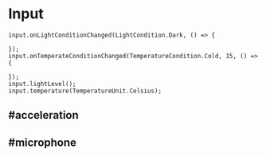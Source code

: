 # Input

```cards
input.onLightConditionChanged(LightCondition.Dark, () => {

});
input.onTemperateConditionChanged(TemperatureCondition.Cold, 15, () => {

});
input.lightLevel();
input.temperature(TemperatureUnit.Celsius);
```
## #acceleration
## #microphone